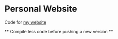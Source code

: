 # Personal Website

Code for [my website](https://benwingerter.com/)

** Compile less code before pushing a new version **